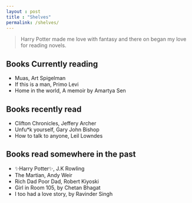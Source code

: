 ```yaml
---
layout : post
title : "Shelves"
permalink: /shelves/
---
```


>Harry Potter made me love with fantasy
>and there on began my love for reading novels.
>

## Books Currently reading
* Muas, Art Spigelman
* If this is a man, Primo Levi
* Home in the world, A memoir by Amartya Sen

## Books recently read 
* Clifton Chronicles, Jeffery Archer 
* Unfu*k yourself, Gary John Bishop
* How to talk to anyone, Leil Lowndes

## Books read somewhere in the past
* ✨Harry Potter✨, J.K Rowling
* The Martian, Andy Weir
* Rich Dad Poor Dad, Robert Kiyoski
* Girl in Room 105, by Chetan Bhagat
* I too had a love story, by Ravinder Singh
